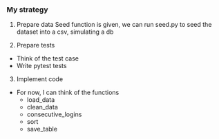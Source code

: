### My strategy

1. Prepare data
Seed function is given, we can run seed.py to seed the dataset into a csv, simulating a db

2. Prepare tests

* Think of the test case
* Write pytest tests


3. Implement code

* For now, I can think of the functions
    * load_data
    * clean_data
    * consecutive_logins
    * sort
    * save_table



